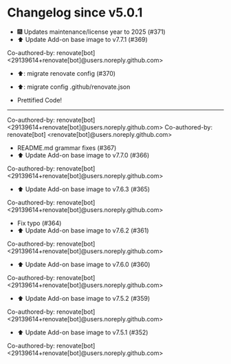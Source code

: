 # Changelog since v5.0.1
- 🎆 Updates maintenance/license year to 2025 (#371) 
- ⬆️ Update Add-on base image to v7.7.1 (#369)

Co-authored-by: renovate[bot] <29139614+renovate[bot]@users.noreply.github.com> 
- ⬆️: migrate renovate config (#370)

* ⬆️: migrate config .github/renovate.json

* Prettified Code!

---------

Co-authored-by: renovate[bot] <29139614+renovate[bot]@users.noreply.github.com>
Co-authored-by: renovate[bot] <renovate[bot]@users.noreply.github.com> 
- README.md grammar fixes (#367) 
- ⬆️ Update Add-on base image to v7.7.0 (#366)

Co-authored-by: renovate[bot] <29139614+renovate[bot]@users.noreply.github.com> 
- ⬆️ Update Add-on base image to v7.6.3 (#365)

Co-authored-by: renovate[bot] <29139614+renovate[bot]@users.noreply.github.com> 
- Fix typo (#364) 
- ⬆️ Update Add-on base image to v7.6.2 (#361)

Co-authored-by: renovate[bot] <29139614+renovate[bot]@users.noreply.github.com> 
- ⬆️ Update Add-on base image to v7.6.0 (#360)

Co-authored-by: renovate[bot] <29139614+renovate[bot]@users.noreply.github.com> 
- ⬆️ Update Add-on base image to v7.5.2 (#359)

Co-authored-by: renovate[bot] <29139614+renovate[bot]@users.noreply.github.com> 
- ⬆️ Update Add-on base image to v7.5.1 (#352)

Co-authored-by: renovate[bot] <29139614+renovate[bot]@users.noreply.github.com> 
